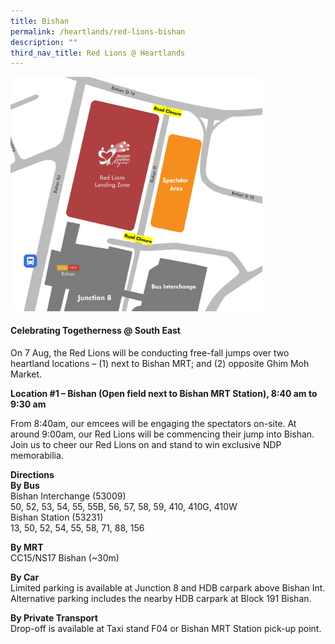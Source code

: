 ```yaml
---
title: Bishan
permalink: /heartlands/red-lions-bishan
description: ""
third_nav_title: Red Lions @ Heartlands
---
```

<p><img style="width:80%!important;" src="/images/Bishan-RL.jpg" alt="" /></p>

#### Celebrating Togetherness @ South East

On 7 Aug, the Red Lions will be conducting free-fall jumps over two heartland locations – (1) next to Bishan MRT; and (2) opposite Ghim Moh Market.

**Location #1 – Bishan (Open field next to Bishan MRT Station), 8:40 am to 9:30 am** 

From 8:40am, our emcees will be engaging the spectators on-site. At around 9:00am, our Red Lions will be commencing their jump into Bishan. Join us to cheer our Red Lions on and stand to win exclusive NDP memorabilia.

**Directions**<br>
**By Bus**<br>
Bishan Interchange (53009)<br>
50, 52, 53, 54, 55, 55B, 56, 57, 58, 59, 410, 410G, 410W<br>
Bishan Station (53231)<br>
13, 50, 52, 54, 55, 58, 71, 88, 156

**By MRT**<br>
CC15/NS17 Bishan (~30m)

**By Car**<br>
Limited parking is available at Junction 8 and HDB carpark above Bishan Int. Alternative parking includes the nearby HDB carpark at Block 191 Bishan.

**By Private Transport**<br>
Drop-off is available at Taxi stand F04 or Bishan MRT Station pick-up point.